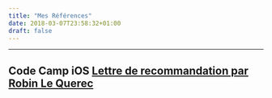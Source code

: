 ```yaml
---
title: "Mes Références"
date: 2018-03-07T23:58:32+01:00
draft: false
---
```

---
Code Camp iOS
[Lettre de recommandation par Robin Le Querec](/media/documents/lettre_de_recommandation_nae__l_awayes.pdf)
---
